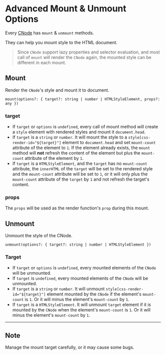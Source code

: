 # Advanced Mount & Unmount Options
Every [CNode](https://github.com/07akioni/css-render/blob/master/docs/overview.md) has `mount` & `unmount` methods.

They can help you mount style to the HTML document.

> Since `CNode` support lazy properties and selector evaluation, and most call of `mount` will render the `CNode` again, the mounted style can be different in each mount.

## Mount
Render the `CNode`'s style and mount it to document.

```mount(options?: { target?: string | number | HTMLStyleElement, props?: any })```

### target
- If `target` or `options` is `undefined`, every call of mount method will create a `style` element with rendered styles and mount it `document.head`.
- If `target` is a `string` or `number`. It will mount the style to a `style[css-render-id="${target}"]` element to `document.head` and set `mount-count` attribute of the element to `1`. If the element already exists, the `mount` method will **not** refresh the content of the element but plus the `mount-count` attribute of the element by `1`.
- If `target` is a `HTMLStyleElement`, and the `target` has no `mount-count` attribute, the `innerHTML` of the `target` will be set to the rendered style and the `mount-count` attribute will be set to `1`, or it will only plus the `mount-count` attribute of the `target` by `1` and not refresh the target's content.
### props
The `props` will be used as the render function's `prop` during this mount.
## Unmount
Unmount the style of the CNode.

```unmount(options?: { target?: string | number | HTMLStyleElement })```

### Target
- If `target` or `options` is `undefined`, every mounted elements of the `CNode` will be unmounted.
- If `target` is `undefined`, every mounted elements of the `CNode` will be unmounted.
- If `target` is a `string` or `number`. It will unmount `style[css-render-id="${target}"]` element mounted by the `CNode` if the element's `mount-count` is `1`. Or it will minus the element's `mount-count` by `1`.
- If `target` is a `HTMLStyleElement`. It will unmount `target` element if it is mounted by the `CNode` when the element's `mount-count` is `1`. Or it will minus the element's `mount-count` by `1`.

---

## Note
Manage the mount target carefully, or it may cause some bugs.
